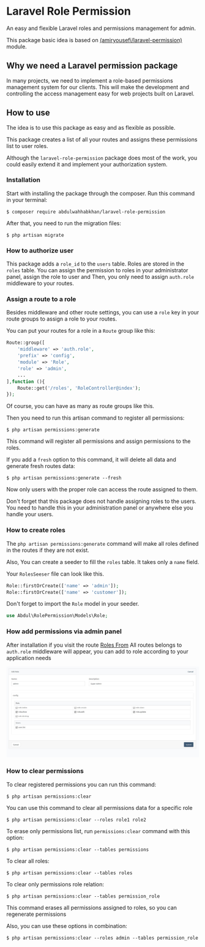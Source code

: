 # Laravel Role Permission
An easy and flexible Laravel roles and permissions management for admin.

This package basic idea is based on [(amiryousefi/laravel-permission)](https://github.com/amiryousefi/laravel-permission) module.

## Why we need a Laravel permission package
In many projects, we need to implement a role-based permissions management system for our clients. This will make the development and controlling the access management easy for web projects built on Laravel.

## How to use
The idea is to use this package as easy and as flexible as possible.


This package creates a list of all your routes and assigns these permissions list to user roles.

Although the `laravel-role-permission` package does most of the work, you could easily extend it and implement your authorization system.


### Installation
Start with installing the package through the composer. Run this command in your terminal:
```
$ composer require abdulwahhabkhan/laravel-role-permission
```

After that, you need to run the migration files:
```
$ php artisan migrate
```

### How to authorize user
This package adds a `role_id` to the `users` table.
Roles are stored in the `roles` table. You can assign the permission to roles in your administrator panel, assign the role to user and Then, you only need to assign `auth.role` middleware to your routes.

### Assign a route to a role
Besides middleware and other route settings, you can use a `role` key in your route groups to assign a role to your routes. 


You can put your routes for a role in a `Route` group like this:
```php
Route::group([
    'middleware' => 'auth.role',
    'prefix' => 'config',
    'module' => 'Role',
    'role' => 'admin',
    ...
],function (){
    Route::get('/roles', 'RoleController@index');
});
```
Of course, you can have as many as route groups like this.


Then you need to run this artisan command to register all permissions:
```
$ php artisan permissions:generate 
```
This command will register all permissions and assign permissions to the roles.

If you add a `fresh` option to this command, it will delete all data and generate fresh routes data:
```
$ php artisan permissions:generate --fresh
```

Now only users with the proper role can access the route assigned to them.

Don't forget that this package does not handle assigning roles to the users. You need to handle this in your administration panel or anywhere else you handle your users.


### How to create roles
The `php artisan permissions:generate` command will make all roles defined in the routes if they are not exist.

Also, You can create a seeder to fill the `roles` table. It takes only a `name` field.

Your `RolesSeeser` file can look like this.
```php
Role::firstOrCreate(['name' => 'admin']);
Role::firstOrCreate(['name' => 'customer']);
```
Don't forget to import the `Role` model in your seeder.
```php
use Abdul\RolePermission\Models\Role;
```
### How add permissions via admin panel

After installation if you visit the route
[Roles From](http://127.0.0.1:8000/config/role/create) All routes belongs to `auth.role` middleware will appear, you can add to role according to your application needs

![role form](role-form.jpg?raw=true)



### How to clear permissions
To clear registered permissions you can run this command:
```
$ php artisan permissions:clear
```

You can use this command to clear all permissions data for a specific role
```
$ php artisan permissions:clear --roles role1 role2
```

To erase only permissions list, run `permissions:clear` command with this option:
```
$ php artisan permissions:clear --tables permissions
```

To clear all roles:
```
$ php artisan permissions:clear --tables roles
```

To clear only permissions role relation:
```
$ php artisan permissions:clear --tables permission_role
```
This command erases all permissions assigned to roles, so you can regenerate permissions

Also, you can use these options in combination:
```
$ php artisan permissions:clear --roles admin --tables permission_role
```
